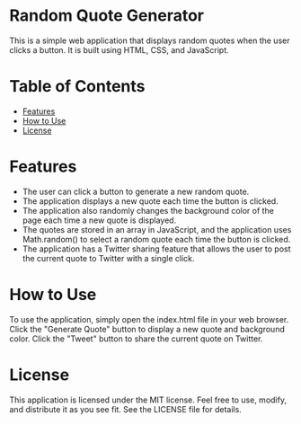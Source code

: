 # Random Quote Generator
This is a simple web application that displays random quotes when the user clicks a button. It is built using HTML, CSS, and JavaScript.

# Table of Contents
- [Features](#features)
- [How to Use](#how-to-use)
- [License](#license)

# Features
- The user can click a button to generate a new random quote.
- The application displays a new quote each time the button is clicked.
- The application also randomly changes the background color of the page each time a new quote is displayed.
- The quotes are stored in an array in JavaScript, and the application uses Math.random() to select a random quote each time the button is clicked.
- The application has a Twitter sharing feature that allows the user to post the current quote to Twitter with a single click.

# How to Use
To use the application, simply open the index.html file in your web browser. Click the "Generate Quote" button to display a new quote and background color. Click the "Tweet" button to share the current quote on Twitter.

# License
This application is licensed under the MIT license. Feel free to use, modify, and distribute it as you see fit. See the LICENSE file for details.

